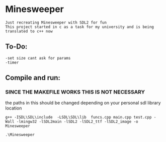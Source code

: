 # Minesweeper

    Just recreating Minesweeper with SDL2 for fun
    This project started in c as a task for my university and is being translated to c++ now

## To-Do:

    -set size cant ask for params
    -timer

## Compile and run:

### SINCE THE MAKEFILE WORKS THIS IS NOT NECESSARY

the paths in this should be changed depending on your personal sdl library location

    g++ -ISDL\SDL\include  -LSDL\SDL\lib  funcs.cpp main.cpp test.cpp -Wall -lmingw32 -lSDL2main -lSDL2 -lSDL2_ttf -lSDL2_image -o Minesweeper

    .\Minesweeper
